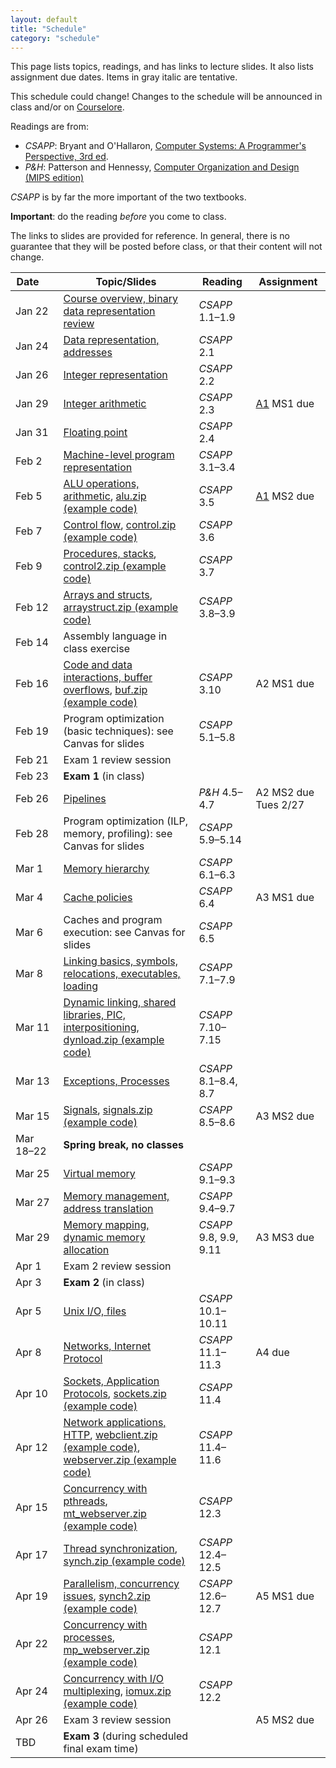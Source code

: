 ```yaml
---
layout: default
title: "Schedule"
category: "schedule"
---
```


This page lists topics, readings, and has links to lecture slides.
It also lists assignment due dates.  Items <span class="tentative">in
gray italic</span> are tentative.

This schedule could change!  Changes
to the schedule will be announced in class and/or on
[Courselore](https://courselore.org/).

Readings are from:
* *CSAPP*: Bryant and O'Hallaron, [Computer Systems: A Programmer's Perspective, 3rd ed](https://csapp.cs.cmu.edu/).
* *P&amp;H*: Patterson and Hennessy, [Computer Organization and Design (MIPS edition)](https://www.elsevier.com/books/computer-organization-and-design-mips-edition/patterson/978-0-12-407726-3)

*CSAPP* is by far the more important of the two textbooks.

**Important**: do the reading *before*
you come to class.

The links to slides are provided for reference.  In general, there is no
guarantee that they will be posted before class, or that their content
will not change.

Date&nbsp;&nbsp;&nbsp;&nbsp;&nbsp; | Topic/Slides | Reading | Assignment
------------------ | ------------ | ------- | ----------
Jan 22 | [Course overview, binary data representation review](lectures/lecture01-public.pdf) | *CSAPP* 1.1–1.9 | 
Jan 24 | [Data representation, addresses](lectures/lecture02-public.pdf) | *CSAPP* 2.1 | 
Jan 26 | [Integer representation](lectures/lecture03-public.pdf) | *CSAPP* 2.2 | 
Jan 29 | [Integer arithmetic](lectures/lecture04-public.pdf) | *CSAPP* 2.3 | [A1](assign/assign01.html) MS1 due
Jan 31 | [Floating point](lectures/lecture05-public.pdf) | *CSAPP* 2.4 | 
Feb 2 | [Machine-level program representation](lectures/lecture06-public.pdf) | *CSAPP* 3.1–3.4 | 
Feb 5 | [ALU operations, arithmetic](lectures/lecture07-public.pdf), [alu.zip (example code)](lectures/alu.zip) | *CSAPP* 3.5 | [A1](assign/assign01.html) MS2 due
Feb 7 | [Control flow](lectures/lecture08-public.pdf), [control.zip (example code)](lectures/control.zip) | *CSAPP* 3.6 | 
Feb 9 | [Procedures, stacks](lectures/lecture09-public.pdf), [control2.zip (example code)](lectures/control2.zip) | *CSAPP* 3.7 | 
Feb 12 | [Arrays and structs](lectures/lecture10-public.pdf), [arraystruct.zip (example code)](lectures/arraystruct.zip) | *CSAPP* 3.8–3.9 | 
Feb 14 | Assembly language in class exercise |  | 
Feb 16 | [Code and data interactions, buffer overflows](lectures/lecture11-public.pdf), [buf.zip (example code)](lectures/buf.zip) | *CSAPP* 3.10 | <span class='tentative'>A2 MS1 due</span>
Feb 19 | Program optimization (basic techniques): see Canvas for slides | *CSAPP* 5.1–5.8 | 
Feb 21 | Exam 1 review session |  | 
Feb 23 | **Exam 1** (in class) |  | 
Feb 26 | [Pipelines](lectures/lecture13-public.pdf) | <i>P&amp;H</i> 4.5–4.7 | <span class='tentative'>A2 MS2 due Tues 2/27</span>
Feb 28 | Program optimization (ILP, memory, profiling): see Canvas for slides | *CSAPP* 5.9–5.14 | 
Mar 1 | [Memory hierarchy](lectures/lecture15-public.pdf) | *CSAPP* 6.1–6.3 | 
Mar 4 | [Cache policies](lectures/lecture16-public.pdf) | *CSAPP* 6.4 | <span class='tentative'>A3 MS1 due</span>
Mar 6 | Caches and program execution: see Canvas for slides | *CSAPP* 6.5 | 
Mar 8 | [Linking basics, symbols, relocations, executables, loading](lectures/lecture18-public.pdf) | *CSAPP* 7.1–7.9 | 
Mar 11 | [Dynamic linking, shared libraries, PIC, interpositioning](lectures/lecture19-public.pdf), [dynload.zip (example code)](lectures/dynload.zip) | *CSAPP* 7.10–7.15 | 
Mar 13 | [Exceptions, Processes](lectures/lecture20-public.pdf) | *CSAPP* 8.1–8.4, 8.7 | 
Mar 15 | [Signals](lectures/lecture21-public.pdf), [signals.zip (example code)](lectures/signals.zip) | *CSAPP* 8.5–8.6 | <span class='tentative'>A3 MS2 due</span>
Mar 18–22 | **Spring break, no classes** |  | 
Mar 25 | [Virtual memory](lectures/lecture22-public.pdf) | *CSAPP* 9.1–9.3 | 
Mar 27 | [Memory management, address translation](lectures/lecture23-public.pdf) | *CSAPP* 9.4–9.7 | 
Mar 29 | [Memory mapping, dynamic memory allocation](lectures/lecture24-public.pdf) | *CSAPP* 9.8, 9.9, 9.11 | <span class='tentative'>A3 MS3 due</span>
Apr 1 | Exam 2 review session |  | 
Apr 3 | **Exam 2** (in class) |  | 
Apr 5 | [Unix I/O, files](lectures/lecture25-public.pdf) | *CSAPP* 10.1–10.11 | 
Apr 8 | [Networks, Internet Protocol](lectures/lecture26-public.pdf) | *CSAPP* 11.1–11.3 | <span class='tentative'>A4 due</span>
Apr 10 | [Sockets, Application Protocols](lectures/lecture27-public.pdf), [sockets.zip (example code)](lectures/sockets.zip) | *CSAPP* 11.4 | 
Apr 12 | [Network applications, HTTP](lectures/lecture28-public.pdf), [webclient.zip (example code)](lectures/webclient.zip), [webserver.zip (example code)](lectures/webserver.zip) | *CSAPP* 11.4–11.6 | 
Apr 15 | [Concurrency with pthreads](lectures/lecture29-public.pdf), [mt_webserver.zip (example code)](lectures/mt_webserver.zip) | *CSAPP* 12.3 | 
Apr 17 | [Thread synchronization](lectures/lecture30-public.pdf), [synch.zip (example code)](lectures/synch.zip) | *CSAPP* 12.4–12.5 | 
Apr 19 | [Parallelism, concurrency issues](lectures/lecture31-public.pdf), [synch2.zip (example code)](lectures/synch2.zip) | *CSAPP* 12.6–12.7 | <span class='tentative'>A5 MS1 due</span>
Apr 22 | [Concurrency with processes](lectures/lecture32-public.pdf), [mp_webserver.zip (example code)](lectures/mp_webserver.zip) | *CSAPP* 12.1 | 
Apr 24 | [Concurrency with I/O multiplexing](lectures/lecture33-public.pdf), [iomux.zip (example code)](lectures/iomux.zip) | *CSAPP* 12.2 | 
Apr 26 | Exam 3 review session |  | <span class='tentative'>A5 MS2 due</span>
TBD | **Exam 3** (during scheduled final exam time) |  | 
